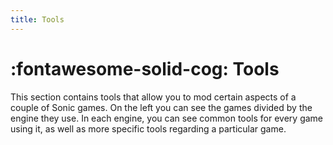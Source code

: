 ```yaml
---
title: Tools
---
```


# :fontawesome-solid-cog: Tools

This section contains tools that allow you to mod certain aspects of a couple of Sonic games. On the left you can see the games divided by the engine they use. In each engine, you can see common tools for every game using it, as well as more specific tools regarding a particular game.